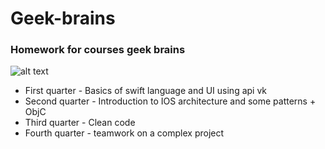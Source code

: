 # Geek-brains
### Homework for courses geek brains 

![alt text](VortexAstra/Geek-brains/geekbrains.png "GeekBrains")​
- First quarter - Basics of swift language and UI using api vk
- Second quarter - Introduction to IOS architecture and some patterns + ObjC 
- Third quarter - Clean code
- Fourth quarter - teamwork on a complex project
